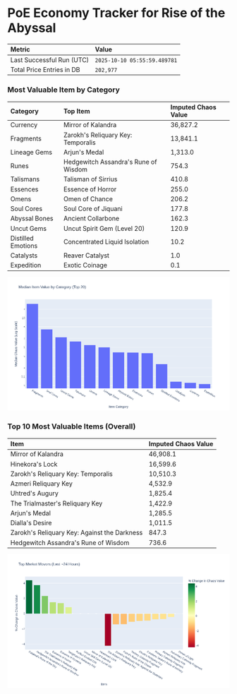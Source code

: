 # PoE Economy Tracker for Rise of the Abyssal

<!-- START_MAINTENANCE -->
| Metric | Value |
|:---|:---|
| Last Successful Run (UTC) | `2025-10-10 05:55:59.489781` |
| Total Price Entries in DB | `202,977` |

<!-- END_MAINTENANCE -->

<!-- START_DATAFRAME_DEBUG -->
<!-- END_DATAFRAME_DEBUG -->

<!-- START_CATEGORY_ANALYSIS -->
### Most Valuable Item by Category
| Category | Top Item | Imputed Chaos Value |
| :--- | :--- | :--- |
| Currency | Mirror of Kalandra | 36,827.2 |
| Fragments | Zarokh's Reliquary Key: Temporalis | 13,841.1 |
| Lineage Gems | Arjun's Medal | 1,313.0 |
| Runes | Hedgewitch Assandra's Rune of Wisdom | 754.3 |
| Talismans | Talisman of Sirrius | 410.8 |
| Essences | Essence of Horror | 255.0 |
| Omens | Omen of Chance | 206.2 |
| Soul Cores | Soul Core of Jiquani | 177.8 |
| Abyssal Bones | Ancient Collarbone | 162.3 |
| Uncut Gems | Uncut Spirit Gem (Level 20) | 120.9 |
| Distilled Emotions | Concentrated Liquid Isolation | 10.2 |
| Catalysts | Reaver Catalyst | 1.0 |
| Expedition | Exotic Coinage | 0.1 |


![Category Analysis Chart](charts/category_analysis.png)
<!-- END_ANALYSIS -->

<!-- START_ANALYSIS -->
### Top 10 Most Valuable Items (Overall)
| Item | Imputed Chaos Value |
| :--- | :--- |
| Mirror of Kalandra | 46,908.1 |
| Hinekora's Lock | 16,599.6 |
| Zarokh's Reliquary Key: Temporalis | 10,510.3 |
| Azmeri Reliquary Key | 4,532.9 |
| Uhtred's Augury | 1,825.4 |
| The Trialmaster's Reliquary Key | 1,422.9 |
| Arjun's Medal | 1,285.5 |
| Dialla's Desire | 1,011.5 |
| Zarokh's Reliquary Key: Against the Darkness | 847.3 |
| Hedgewitch Assandra's Rune of Wisdom | 736.6 |


![Market Movers Chart](charts/market_movers.png)
<!-- END_ANALYSIS -->
